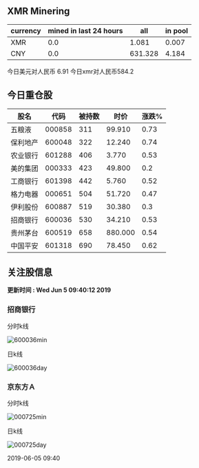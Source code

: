 ## XMR Minering

|currency|mined in last 24 hours|all|in pool|
|---|---|---|---|
|XMR|0.0|1.081|0.007|
|CNY|0.0|631.328|4.184|

今日美元对人民币 6.91	今日xmr对人民币584.2


## 今日重仓股 

|股名|代码|被持数|时价|涨跌%|
|---|---|---|---|---|
|五粮液|000858|311|99.910|0.73|
|保利地产|600048|322|12.240|0.74|
|农业银行|601288|406|3.770|0.53|
|美的集团|000333|423|49.800|0.2|
|工商银行|601398|442|5.760|0.52|
|格力电器|000651|504|51.720|0.47|
|伊利股份|600887|519|30.380|0.3|
|招商银行|600036|530|34.210|0.53|
|贵州茅台|600519|658|880.000|0.54|
|中国平安|601318|690|78.450|0.62|

## 关注股信息
**更新时间 : Wed Jun  5 09:40:12 2019**
### 招商银行 
分时k线

![600036min](http://image.sinajs.cn/newchart/min/n/sh600036.gif)

日k线

![600036day](http://image.sinajs.cn/newchart/daily/n/sh600036.gif)

### 京东方Ａ 
分时k线

![000725min](http://image.sinajs.cn/newchart/min/n/sz000725.gif)

日k线

![000725day](http://image.sinajs.cn/newchart/daily/n/sz000725.gif)

2019-06-05 09:40